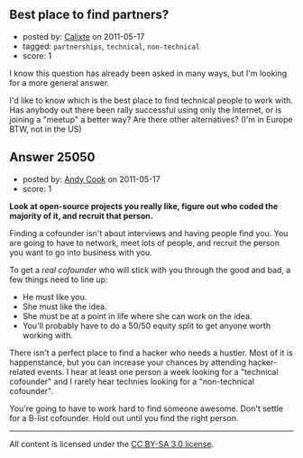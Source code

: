 ## Best place to find partners?

- posted by: [Calixte](https://stackexchange.com/users/-1/9257-calixte) on 2011-05-17
- tagged: `partnerships`, `technical`, `non-technical`
- score: 1

I know this question has already been asked in many ways, but I'm looking for a more general answer.

I'd like to know which is the best place to find technical people to work with. Has anybody out there been rally successful using only the Internet, or is joining a "meetup" a better way? Are there other alternatives? (I'm in Europe BTW, not in the US)


## Answer 25050

- posted by: [Andy Cook](https://stackexchange.com/users/-1/6493-andy-cook) on 2011-05-17
- score: 1

**Look at open-source projects you really like, figure out who coded the majority of it, and recruit that person.**

Finding a cofounder isn't about interviews and having people find you. You are going to have to network, meet lots of people, and recruit the person you want to go into business with you.

To get a *real cofounder* who will stick with you through the good and bad, a few things need to line up:

- He must like you.
- She must like the idea.
- She must be at a point in life where she can work on the idea.
- You'll probably have to do a 50/50 equity split to get anyone worth working with.

There isn't a perfect place to find a hacker who needs a hustler. Most of it is happenstance, but you can increase your chances by attending hacker-related events. I hear at least one person a week looking for a "technical cofounder" and I rarely hear technies looking for a "non-technical cofounder". 

You're going to have to work hard to find someone awesome. Don't settle for a B-list cofounder. Hold out until you find the right person.



---

All content is licensed under the [CC BY-SA 3.0 license](https://creativecommons.org/licenses/by-sa/3.0/).
